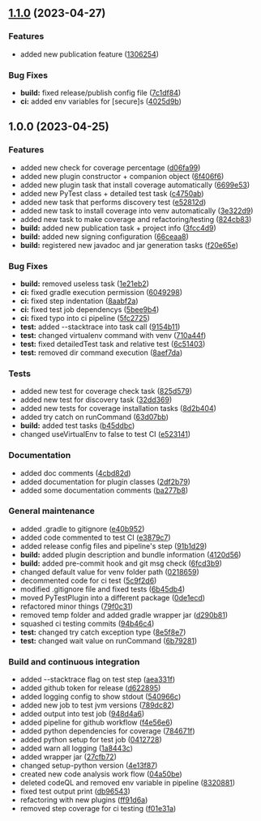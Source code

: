 ## [1.1.0](https://github.com/DiLilloDaniele/gradle-python-testing/compare/1.0.0...1.1.0) (2023-04-27)


### Features

* added new publication feature ([1306254](https://github.com/DiLilloDaniele/gradle-python-testing/commit/130625440d425a789e8458a54f6c7fdb9124add4))


### Bug Fixes

* **build:** fixed release/publish config file ([7c1df84](https://github.com/DiLilloDaniele/gradle-python-testing/commit/7c1df8481bcf43cc29c219195ca2822c935a6429))
* **ci:** added env variables for [secure]s ([4025d9b](https://github.com/DiLilloDaniele/gradle-python-testing/commit/4025d9b8da29c8c3a19b3d8d3cafe520b6b573cd))

## 1.0.0 (2023-04-25)


### Features

* added new check for coverage percentage ([d06fa99](https://github.com/DiLilloDaniele/gradle-python-testing/commit/d06fa99c9d08497eb366c8a2170954cc193bff6d))
* added new plugin constructor + companion object ([6f406f6](https://github.com/DiLilloDaniele/gradle-python-testing/commit/6f406f67174dd1a4038494b9b3e698d331d4f1a5))
* added new plugin task that install coverage automatically ([6699e53](https://github.com/DiLilloDaniele/gradle-python-testing/commit/6699e5334e4fc7c2d7496636b21fe1d47dd8dea7))
* added new PyTest class + detailed test task ([c4750ab](https://github.com/DiLilloDaniele/gradle-python-testing/commit/c4750abfe6e7cd6fde1479ca9b67b1a4e00e33af))
* added new task that performs discovery test ([e52812d](https://github.com/DiLilloDaniele/gradle-python-testing/commit/e52812d2eed6aa5f9c06d77607a816499aedfa1b))
* added new task to install coverage into venv automatically ([3e322d9](https://github.com/DiLilloDaniele/gradle-python-testing/commit/3e322d9f12347ce96cc5416b7256341787c318a8))
* added new task to make coverage and refactoring/testing ([824cb83](https://github.com/DiLilloDaniele/gradle-python-testing/commit/824cb832a04a87fb238bb7e16ffb0ed97cfb4fc7))
* **build:** added new publication task + project info ([3fcc4d9](https://github.com/DiLilloDaniele/gradle-python-testing/commit/3fcc4d96102ab0b09ae0ec2a9a9ead1a3fca9ffb))
* **build:** added new signing configuration ([66ceaa8](https://github.com/DiLilloDaniele/gradle-python-testing/commit/66ceaa83eb9033ad5ed539594cf16fe6b83842b4))
* **build:** registered new javadoc and jar generation tasks ([f20e65e](https://github.com/DiLilloDaniele/gradle-python-testing/commit/f20e65e34008e4ee084b9dedee5e721da1b28d64))


### Bug Fixes

* **build:** removed useless task ([1e21eb2](https://github.com/DiLilloDaniele/gradle-python-testing/commit/1e21eb2b33778390a1da447da9ea9d09dc0f9935))
* **ci:** fixed gradle execution permission ([6049298](https://github.com/DiLilloDaniele/gradle-python-testing/commit/6049298c021d011bdc930be61e5d7540ce56f728))
* **ci:** fixed step indentation ([8aabf2a](https://github.com/DiLilloDaniele/gradle-python-testing/commit/8aabf2aefc79ff3b994476bfa8a8d373ab33d52c))
* **ci:** fixed test job dependencys ([5bee9b4](https://github.com/DiLilloDaniele/gradle-python-testing/commit/5bee9b4eb120f1abeb84b15009c7a301198e042f))
* **ci:** fixed typo into ci pipeline ([5fc2725](https://github.com/DiLilloDaniele/gradle-python-testing/commit/5fc2725aad97ea36405c27f2dc338ec2227d014f))
* **test:** added --stacktrace into task call ([9154b11](https://github.com/DiLilloDaniele/gradle-python-testing/commit/9154b115053512d22c0e6594170e2652dbc734ab))
* **test:** changed virtualenv command with venv ([710a44f](https://github.com/DiLilloDaniele/gradle-python-testing/commit/710a44f1cb085cbdc6202436f414a1f46852159a))
* **test:** fixed detailedTest task and relative test ([6c51403](https://github.com/DiLilloDaniele/gradle-python-testing/commit/6c5140326833933a15da49de99ef7c7802442360))
* **test:** removed dir command execution ([8aef7da](https://github.com/DiLilloDaniele/gradle-python-testing/commit/8aef7da3e10db9c52abc8626d47b21f37360cb9d))


### Tests

* added new test for coverage check task ([825d579](https://github.com/DiLilloDaniele/gradle-python-testing/commit/825d5798509504e3a278dfb60dddb56d4ae6dcbd))
* added new test for discovery task ([32dd369](https://github.com/DiLilloDaniele/gradle-python-testing/commit/32dd36936024b4405f649acb41c43d80a8c0331a))
* added new tests for coverage installation tasks ([8d2b404](https://github.com/DiLilloDaniele/gradle-python-testing/commit/8d2b4041057e81f30718b407a3bdfa25f4408121))
* added try catch on runCommand ([63d07bb](https://github.com/DiLilloDaniele/gradle-python-testing/commit/63d07bba64eb0dba14b3597ebe105d83ddac1fe9))
* **build:** added test tasks ([b45ddbc](https://github.com/DiLilloDaniele/gradle-python-testing/commit/b45ddbca2be75afc054bafff4ee98f790831512d))
* changed useVirtualEnv to false to test CI ([e523141](https://github.com/DiLilloDaniele/gradle-python-testing/commit/e523141bb0afa1017d0d8ef9c645d6c249e9a2de))


### Documentation

* added doc comments ([4cbd82d](https://github.com/DiLilloDaniele/gradle-python-testing/commit/4cbd82d462f9badcc23459b10b7b6849fa0572ec))
* added documentation for plugin classes ([2df2b79](https://github.com/DiLilloDaniele/gradle-python-testing/commit/2df2b79c35c58123c04c2604c5538f7cad1b6f3a))
* added some documentation comments ([ba277b8](https://github.com/DiLilloDaniele/gradle-python-testing/commit/ba277b836e4cedd5c5e95339f07ee1ff34bca3ce))


### General maintenance

* added .gradle to gitignore ([e40b952](https://github.com/DiLilloDaniele/gradle-python-testing/commit/e40b952f20b5b547604c35e01df89cfc0cfd8acb))
* added code commented to test CI ([e3879c7](https://github.com/DiLilloDaniele/gradle-python-testing/commit/e3879c72f391c773b0ac273bfc6cfd2f79e43d88))
* added release config files and pipeline's step ([91b1d29](https://github.com/DiLilloDaniele/gradle-python-testing/commit/91b1d29b7d9b735ccd0b9e4eec23cb92df3d06b7))
* **build:** added plugin description and bundle information ([4120d56](https://github.com/DiLilloDaniele/gradle-python-testing/commit/4120d564511263159a7009e55415a97fbf7372cd))
* **build:** added pre-commit hook and git msg check ([6fcd3b9](https://github.com/DiLilloDaniele/gradle-python-testing/commit/6fcd3b9ff650e2e865cb827b026c4c86ef93faf9))
* changed default value for venv folder path ([0218659](https://github.com/DiLilloDaniele/gradle-python-testing/commit/0218659af233d4e2b5270910bbb51515179afaf6))
* decommented code for ci test ([5c9f2d6](https://github.com/DiLilloDaniele/gradle-python-testing/commit/5c9f2d6767ef63534f62c05b83c22d40eff6f2a7))
* modified .gitignore file and fixed tests ([6b45db4](https://github.com/DiLilloDaniele/gradle-python-testing/commit/6b45db4d91d071b3630dfe63dee3a971a44c6d33))
* moved PyTestPlugin into a different package ([0de1ecd](https://github.com/DiLilloDaniele/gradle-python-testing/commit/0de1ecd147fe15895c6a43ac8c7ef885e1c52b12))
* refactored minor things ([79f0c31](https://github.com/DiLilloDaniele/gradle-python-testing/commit/79f0c3139da18a70a73c6e46902f7fca02f87d88))
* removed temp folder and added gradle wrapper jar ([d290b81](https://github.com/DiLilloDaniele/gradle-python-testing/commit/d290b8166bed30849e231fe5aa7a0354106cddda))
* squashed ci testing commits ([94b46c4](https://github.com/DiLilloDaniele/gradle-python-testing/commit/94b46c4809a27821cc4986322e3ef3ca966af26d))
* **test:** changed try catch exception type ([8e5f8e7](https://github.com/DiLilloDaniele/gradle-python-testing/commit/8e5f8e731968b38f7a6cbc9fa797101dfbce21d6))
* **test:** changed wait value on runCommand ([6b79281](https://github.com/DiLilloDaniele/gradle-python-testing/commit/6b79281c30a91cd097cf01bfb6ce495e28f230be))


### Build and continuous integration

* added --stacktrace flag on test step ([aea331f](https://github.com/DiLilloDaniele/gradle-python-testing/commit/aea331f405f3c586b9722ab154af1524852a1d94))
* added github token for release ([d622895](https://github.com/DiLilloDaniele/gradle-python-testing/commit/d6228954aa5947155241825899a6a090f940b035))
* added logging config to show stdout ([540966c](https://github.com/DiLilloDaniele/gradle-python-testing/commit/540966c723d7b0f1d7748a713f1c9e13231fab0c))
* added new job to test jvm versions ([789dc82](https://github.com/DiLilloDaniele/gradle-python-testing/commit/789dc826eaa32dd58239e0b5a34f8095fa4534dc))
* added output into test job ([948d4a6](https://github.com/DiLilloDaniele/gradle-python-testing/commit/948d4a601cf9b58ff8e07db5c9a6a05a0c59a4eb))
* added pipeline for github workflow ([f4e56e6](https://github.com/DiLilloDaniele/gradle-python-testing/commit/f4e56e60636e1f014e511e79de3a361ec78fcc48))
* added python dependencies for coverage ([784671f](https://github.com/DiLilloDaniele/gradle-python-testing/commit/784671ff97d0a7460ad2923f53bac9079032ff4a))
* added python setup for test job ([0412728](https://github.com/DiLilloDaniele/gradle-python-testing/commit/04127281ceb59c7fa036f9e4803f9fff092a433f))
* added warn all logging ([1a8443c](https://github.com/DiLilloDaniele/gradle-python-testing/commit/1a8443ca8f0f01226c637b80e26622bdb1490326))
* added wrapper jar ([27cfb72](https://github.com/DiLilloDaniele/gradle-python-testing/commit/27cfb720008eb92c677d63a560d72c9c0911d7ec))
* changed setup-python version ([4e13f87](https://github.com/DiLilloDaniele/gradle-python-testing/commit/4e13f87c9f8cf964ab704d0328f682973d0ed923))
* created new code analysis work flow ([04a50be](https://github.com/DiLilloDaniele/gradle-python-testing/commit/04a50be1529832493ab1cb564d2a30fd395c4176))
* deleted codeQL and removed env variable in pipeline ([8320881](https://github.com/DiLilloDaniele/gradle-python-testing/commit/8320881605b2abdd77b9452dff35aa4870364357))
* fixed test output print ([db96543](https://github.com/DiLilloDaniele/gradle-python-testing/commit/db9654348e045654db8ab55eb19ef526b83e07ef))
* refactoring with new plugins ([ff91d6a](https://github.com/DiLilloDaniele/gradle-python-testing/commit/ff91d6a647370d52870735334f5c895346b70a56))
* removed step coverage for ci testing ([f01e31a](https://github.com/DiLilloDaniele/gradle-python-testing/commit/f01e31aeb01d40cdccc027cdca3ad0cc490cef2c))
